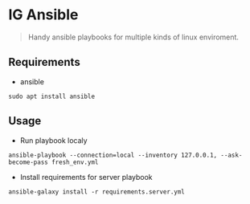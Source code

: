 # IG Ansible

> Handy ansible playbooks for multiple kinds of linux enviroment.

## Requirements

 - ansible
```
sudo apt install ansible
```

## Usage

 - Run playbook localy

```
ansible-playbook --connection=local --inventory 127.0.0.1, --ask-become-pass fresh_env.yml
```

 - Install requirements for server playbook
```
ansible-galaxy install -r requirements.server.yml
```

